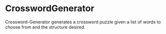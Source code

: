 # CrosswordGenerator
Crossword-Generator generates a crossword puzzle given a list of words to choose from and the structure desired.

